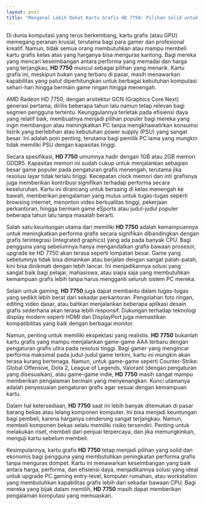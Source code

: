 ```yaml
---
layout: post
title: "Mengenal Lebih Dekat Kartu Grafis HD 7750: Pilihan Solid untuk Budget Terbatas"
---
```


Di dunia komputasi yang terus berkembang, kartu grafis (atau GPU) memegang peranan krusial, terutama bagi para gamer dan profesional kreatif. Namun, tidak semua orang membutuhkan atau mampu membeli kartu grafis kelas atas yang harganya bisa menguras kantong. Bagi mereka yang mencari keseimbangan antara performa yang memadai dan harga yang terjangkau, **HD 7750** muncul sebagai pilihan yang menarik. Kartu grafis ini, meskipun bukan yang terbaru di pasar, masih menawarkan kapabilitas yang patut diperhitungkan untuk berbagai kebutuhan komputasi sehari-hari hingga bermain game ringan hingga menengah.

AMD Radeon HD 7750, dengan arsitektur GCN (Graphics Core Next) generasi pertama, dirilis beberapa tahun lalu namun tetap relevan bagi segmen pengguna tertentu. Keunggulannya terletak pada efisiensi daya yang relatif baik, membuatnya menjadi pilihan populer bagi mereka yang ingin membangun atau meningkatkan PC tanpa mengkhawatirkan konsumsi listrik yang berlebihan atau kebutuhan power supply (PSU) yang sangat besar. Ini adalah poin penting, terutama bagi pemilik PC lama yang mungkin tidak memiliki PSU dengan kapasitas tinggi.

Secara spesifikasi, **HD 7750** umumnya hadir dengan 1GB atau 2GB memori GDDR5. Kapasitas memori ini sudah cukup untuk menjalankan sebagian besar game populer pada pengaturan grafis menengah, terutama jika resolusi layar tidak terlalu tinggi. Kecepatan clock memori dan inti grafisnya juga memberikan kontribusi signifikan terhadap performa secara keseluruhan. Kartu ini dirancang untuk bersaing di kelas menengah ke bawah, memberikan pengalaman yang mulus untuk tugas-tugas seperti browsing internet, menonton video berkualitas tinggi, pekerjaan perkantoran, hingga bermain game eSports atau judul-judul populer beberapa tahun lalu tanpa masalah berarti.

Salah satu keuntungan utama dari memiliki **HD 7750** adalah kemampuannya untuk meningkatkan performa grafis secara signifikan dibandingkan dengan grafis terintegrasi (integrated graphics) yang ada pada banyak CPU. Bagi pengguna yang sebelumnya hanya mengandalkan grafis bawaan prosesor, upgrade ke HD 7750 akan terasa seperti lompatan besar. Game yang sebelumnya tidak bisa dimainkan atau berjalan dengan sangat patah-patah, kini bisa dinikmati dengan lebih lancar. Ini menjadikannya solusi yang sangat baik bagi pelajar, mahasiswa, atau siapa saja yang membutuhkan kemampuan grafis lebih tanpa harus mengganti seluruh sistem PC mereka.

Selain untuk gaming, **HD 7750** juga dapat membantu dalam tugas-tugas yang sedikit lebih berat dari sekadar perkantoran. Pengolahan foto ringan, editing video dasar, atau bahkan menjalankan beberapa aplikasi desain grafis sederhana akan terasa lebih responsif. Dukungan terhadap teknologi display modern seperti HDMI dan DisplayPort juga memastikan kompatibilitas yang baik dengan berbagai monitor.

Namun, penting untuk memiliki ekspektasi yang realistis. **HD 7750** bukanlah kartu grafis yang mampu menjalankan game-game AAA terbaru dengan pengaturan grafis ultra pada resolusi tinggi. Bagi gamer yang mengincar performa maksimal pada judul-judul game terkini, kartu ini mungkin akan terasa kurang bertenaga. Namun, untuk game-game seperti Counter-Strike: Global Offensive, Dota 2, League of Legends, Valorant (dengan pengaturan yang disesuaikan), atau game-game indie, **HD 7750** masih sangat mampu memberikan pengalaman bermain yang menyenangkan. Kunci utamanya adalah penyesuaian pengaturan grafis agar sesuai dengan kemampuan kartu.

Dalam hal ketersediaan, **HD 7750** saat ini lebih banyak ditemukan di pasar barang bekas atau lelang komponen komputer. Ini bisa menjadi keuntungan bagi pembeli, karena harganya cenderung sangat terjangkau. Namun, membeli komponen bekas selalu memiliki risiko tersendiri. Penting untuk melakukan riset, membeli dari penjual terpercaya, dan jika memungkinkan, menguji kartu sebelum membeli.

Kesimpulannya, kartu grafis **HD 7750** tetap menjadi pilihan yang solid dan ekonomis bagi pengguna yang membutuhkan peningkatan performa grafis tanpa menguras dompet. Kartu ini menawarkan keseimbangan yang baik antara harga, performa, dan efisiensi daya, menjadikannya solusi yang ideal untuk upgrade PC gaming entry-level, komputer rumahan, atau workstation yang membutuhkan kapabilitas grafis lebih dari sekadar bawaan CPU. Bagi mereka yang bijak dalam memilih, **HD 7750** masih dapat memberikan pengalaman komputasi yang memuaskan.
